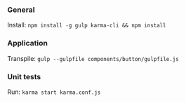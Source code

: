 ### General

Install: `npm install -g gulp karma-cli && npm install`

### Application

Transpile: `gulp --gulpfile components/button/gulpfile.js`

### Unit tests

Run: `karma start karma.conf.js`